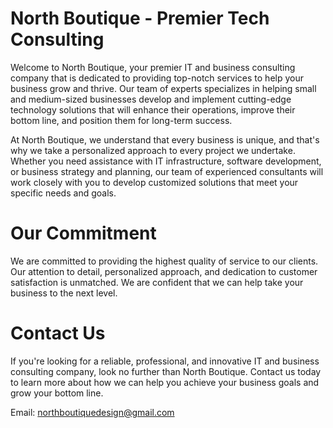 # North Boutique - Premier Tech Consulting
Welcome to North Boutique, your premier IT and business consulting company that is dedicated to providing top-notch services to help your business grow and thrive. Our team of experts specializes in helping small and medium-sized businesses develop and implement cutting-edge technology solutions that will enhance their operations, improve their bottom line, and position them for long-term success.

At North Boutique, we understand that every business is unique, and that's why we take a personalized approach to every project we undertake. Whether you need assistance with IT infrastructure, software development, or business strategy and planning, our team of experienced consultants will work closely with you to develop customized solutions that meet your specific needs and goals.

# Our Commitment
We are committed to providing the highest quality of service to our clients. Our attention to detail, personalized approach, and dedication to customer satisfaction is unmatched. We are confident that we can help take your business to the next level.

# Contact Us
If you're looking for a reliable, professional, and innovative IT and business consulting company, look no further than North Boutique. Contact us today to learn more about how we can help you achieve your business goals and grow your bottom line.

Email: northboutiquedesign@gmail.com


